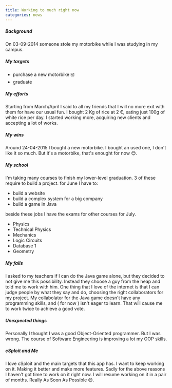```yaml
---
title: Working to much right now
categories: news
---
```


##### Background

On 03-09-2014 someone stole my motorbike while I was studying in my campus.

##### My targets

  - purchase a new motorbike :ballot_box_with_check:
  - graduate

##### My efforts

Starting from March/April I said to all my friends that I will no more exit with them for have our usual fun.
I bought 2 Kg of rice at 2 €, eating just 100g of white rice per day.
I started working more, acquiring new clients and accepting a lot of works.

##### My wins

Around 24-04-2015 I bought a new motorbike.
I bought an used one, I don't like it so much.
But it's a motorbike, that's enought for now :blush:.

##### My school

I'm taking many courses to finish my lower-level graduation.
3 of these require to build a project.
for June I have to:

  - build a website
  - build a complex system for a big company
  - build a game in Java

beside these jobs I have the exams for other courses for July.

  - Physics
  - Technical Physics
  - Mechanics
  - Logic Circuits
  - Database 1
  - Geometry

##### My fails

I asked to my teachers if I can do the Java game alone, but they decided to not give me this possibility.
Instead they choose a guy from the heap and told me to work with him.
One thing that I love of the internet is that I can judge people by what they say and do,
choosing the right collaborators for my project.
My collabolator for the Java game doesn't have any programming skills, and ( for now ) isn't eager to learn.
That will cause me to work twice to achieve a good vote.

##### Unexpected things

Personally I thought I was a good Object-Oriented programmer. But I was wrong.
The course of Software Engineering is improving a lot my OOP skills.

##### cSploit and Me

I love cSploit and the main targets that this app has.
I want to keep working on it. Making it better and make more features.
Sadly for the above reasons I haven't got time to work on it right now.
I will resume working on it in a pair of months. Really As Soon As Possible :blush:.

